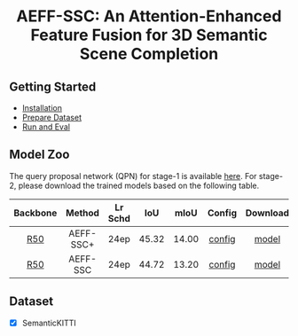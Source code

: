 <div align="center">   
  
# AEFF-SSC: An Attention-Enhanced Feature Fusion for 3D Semantic Scene Completion
</div>




## Getting Started
- [Installation](docs/install.md) 
- [Prepare Dataset](docs/prepare_dataset.md)
- [Run and Eval](docs/getting_started.md)

## Model Zoo
The query proposal network (QPN) for stage-1 is available [here](https://pan.baidu.com/s/1oNsGxPyWcfLI_4cESsfDHA?pwd=303i).
For stage-2, please download the trained models based on the following table.

| Backbone |   Method   | Lr Schd |  IoU  | mIoU  | Config | Download |
| :---: |:----------:|:-------:|:-----:|:-----:| :---: | :---: |
| [R50](https://drive.google.com) | AEFF-SSC+  |  24ep   | 45.32 | 14.00 |[config](projects/configs/AEFFSSC/AEFFSSC+.py) |[model](https://pan.baidu.com/s/1oNsGxPyWcfLI_4cESsfDHA?pwd=303i) |
| [R50](https://drive.google.com) |  AEFF-SSC  |  24ep   | 44.72 | 13.20 |[config](projects/configs/AEFFSSC/AEFFSSC.py) |[model](https://pan.baidu.com/s/1oNsGxPyWcfLI_4cESsfDHA?pwd=303i)|


 
## Dataset

- [x] SemanticKITTI
